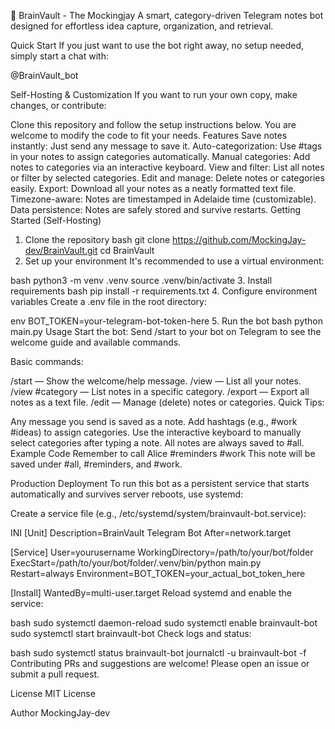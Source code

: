 🧠 BrainVault - The Mockingjay
A smart, category-driven Telegram notes bot designed for effortless idea capture, organization, and retrieval.

Quick Start
If you just want to use the bot right away, no setup needed, simply start a chat with:

@BrainVault_bot

Self-Hosting & Customization
If you want to run your own copy, make changes, or contribute:

Clone this repository and follow the setup instructions below.
You are welcome to modify the code to fit your needs.
Features
Save notes instantly: Just send any message to save it.
Auto-categorization: Use #tags in your notes to assign categories automatically.
Manual categories: Add notes to categories via an interactive keyboard.
View and filter: List all notes or filter by selected categories.
Edit and manage: Delete notes or categories easily.
Export: Download all your notes as a neatly formatted text file.
Timezone-aware: Notes are timestamped in Adelaide time (customizable).
Data persistence: Notes are safely stored and survive restarts.
Getting Started (Self-Hosting)
1. Clone the repository
bash
git clone https://github.com/MockingJay-dev/BrainVault.git
cd BrainVault
2. Set up your environment
It's recommended to use a virtual environment:

bash
python3 -m venv .venv
source .venv/bin/activate
3. Install requirements
bash
pip install -r requirements.txt
4. Configure environment variables
Create a .env file in the root directory:

env
BOT_TOKEN=your-telegram-bot-token-here
5. Run the bot
bash
python main.py
Usage
Start the bot:
Send /start to your bot on Telegram to see the welcome guide and available commands.

Basic commands:

/start — Show the welcome/help message.
/view — List all your notes.
/view #category — List notes in a specific category.
/export — Export all notes as a text file.
/edit — Manage (delete) notes or categories.
Quick Tips:

Any message you send is saved as a note.
Add hashtags (e.g., #work #ideas) to assign categories.
Use the interactive keyboard to manually select categories after typing a note.
All notes are always saved to #all.
Example
Code
Remember to call Alice #reminders #work
This note will be saved under #all, #reminders, and #work.

Production Deployment
To run this bot as a persistent service that starts automatically and survives server reboots, use systemd:

Create a service file (e.g., /etc/systemd/system/brainvault-bot.service):

INI
[Unit]
Description=BrainVault Telegram Bot
After=network.target

[Service]
User=yourusername
WorkingDirectory=/path/to/your/bot/folder
ExecStart=/path/to/your/bot/folder/.venv/bin/python main.py
Restart=always
Environment=BOT_TOKEN=your_actual_bot_token_here

[Install]
WantedBy=multi-user.target
Reload systemd and enable the service:

bash
sudo systemctl daemon-reload
sudo systemctl enable brainvault-bot
sudo systemctl start brainvault-bot
Check logs and status:

bash
sudo systemctl status brainvault-bot
journalctl -u brainvault-bot -f
Contributing
PRs and suggestions are welcome! Please open an issue or submit a pull request.

License
MIT License

Author
MockingJay-dev
